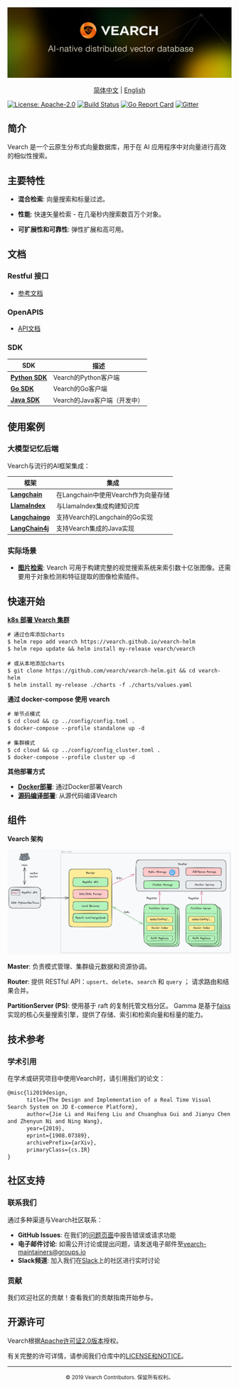 <div align="center">
  <img src="assets/vearch_logo.png">
  <p>
    <a href="https://github.com/vearch/vearch/blob/master/README_ZH_CN.md">简体中文</a> | <a href="https://github.com/vearch/vearch/blob/master/README.md">English</a>
  </p>
</div>

[![License: Apache-2.0](https://img.shields.io/badge/License-Apache--2.0-blue.svg)](./LICENSE)
[![Build Status](https://github.com/vearch/vearch/actions/workflows/CI.yml/badge.svg)](https://github.com/vearch/vearch/actions/workflows/CI.yml)
[![Go Report Card](https://goreportcard.com/badge/github.com/vearch/vearch/v3)](https://goreportcard.com/report/github.com/vearch/vearch/v3)
[![Gitter](https://badges.gitter.im/vector_search/community.svg)](https://gitter.im/vector_search/community?utm_source=badge&utm_medium=badge&utm_campaign=pr-badge)

## 简介

Vearch 是一个云原生分布式向量数据库，用于在 AI 应用程序中对向量进行高效的相似性搜索。

## 主要特性

- **混合检索**: 向量搜索和标量过滤。

- **性能**: 快速矢量检索 - 在几毫秒内搜索数百万个对象。

- **可扩展性和可靠性**: 弹性扩展和高可用。

## 文档

### Restful 接口

- [参考文档](https://vearch.readthedocs.io/zh_CN/latest)

### OpenAPIS

- [API文档](https://vearch.github.io/tools#/)

### SDK

| SDK | 描述 |
|-----|-------------|
| [**Python SDK**](sdk/python/README.md) | Vearch的Python客户端 |
| [**Go SDK**](sdk/go/README.md) | Vearch的Go客户端 |
| [**Java SDK**](sdk/java/README.md) | Vearch的Java客户端（开发中） |

## 使用案例

### 大模型记忆后端

Vearch与流行的AI框架集成：

| 框架 | 集成 |
|-----------|-------------|
| [**Langchain**](sdk/integrations/langchain/README.md) | 在Langchain中使用Vearch作为向量存储 |
| [**LlamaIndex**](sdk/integrations/llama-index/README.md) | 与LlamaIndex集成构建知识库 |
| [**Langchaingo**](sdk/integrations/langchaingo/vearchREADME.md) | 支持Vearch的Langchain的Go实现 |
| [**LangChain4j**](sdk/integrations/langchain4j/README.md) | 支持Vearch集成的Java实现 |

### 实际场景

- **[图片检索](docs/Quickstart.md)**: Vearch 可用于构建完整的视觉搜索系统来索引数十亿张图像。还需要用于对象检测和特征提取的图像检索插件。

## 快速开始

**[k8s 部署 Vearch 集群](https://vearch.github.io/vearch-helm/)**

```
# 通过仓库添加charts
$ helm repo add vearch https://vearch.github.io/vearch-helm
$ helm repo update && helm install my-release vearch/vearch

# 或从本地添加charts
$ git clone https://github.com/vearch/vearch-helm.git && cd vearch-helm
$ helm install my-release ./charts -f ./charts/values.yaml
```

**通过 docker-compose 使用 vearch**

```
# 单节点模式
$ cd cloud && cp ../config/config.toml .
$ docker-compose --profile standalone up -d

# 集群模式
$ cd cloud && cp ../config/config_cluster.toml .
$ docker-compose --profile cluster up -d
```

**其他部署方式**
- **[Docker部署](docs/DeployByDockerZH_CN.md)**: 通过Docker部署Vearch
- **[源码编译部署](docs/SourceCompileDeploymentZH_CN.md)**: 从源代码编译Vearch

## 组件

**Vearch 架构**

![arc](assets/architecture.excalidraw.png)

**Master**: 负责模式管理、集群级元数据和资源协调。

**Router**: 提供 RESTful API：`upsert`、`delete`、`search` 和 `query` ； 请求路由和结果合并。

**PartitionServer (PS)**: 使用基于 raft 的复制托管文档分区。 Gamma 是基于[faiss](https://github.com/facebookresearch/faiss)实现的核心矢量搜索引擎，提供了存储、索引和检索向量和标量的能力。

## 技术参考

### 学术引用
在学术或研究项目中使用Vearch时，请引用我们的论文：
```
@misc{li2019design,
      title={The Design and Implementation of a Real Time Visual Search System on JD E-commerce Platform},
      author={Jie Li and Haifeng Liu and Chuanghua Gui and Jianyu Chen and Zhenyun Ni and Ning Wang},
      year={2019},
      eprint={1908.07389},
      archivePrefix={arXiv},
      primaryClass={cs.IR}
}
```

## 社区支持

### 联系我们
通过多种渠道与Vearch社区联系：

- **GitHub Issues**: 在我们的[问题页面](https://github.com/vearch/vearch/issues)中报告错误或请求功能
- **电子邮件讨论**: 如需公开讨论或提出问题，请发送电子邮件至[vearch-maintainers@groups.io](mailto:vearch-maintainers@groups.io)
- **Slack频道**: 加入我们在[Slack](https://vearchworkspace.slack.com)上的社区进行实时讨论

### 贡献
我们欢迎社区的贡献！查看我们的贡献指南开始参与。

## 开源许可

Vearch根据[Apache许可证2.0版本](./LICENSE)授权。

有关完整的许可详情，请参阅我们仓库中的[LICENSE和NOTICE](https://github.com/vearch/vearch/blob/master/LICENSE)。

---

<div align="center">
  <small>© 2019 Vearch Contributors. 保留所有权利。</small>
</div>
